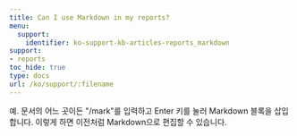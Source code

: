 ```yaml
---
title: Can I use Markdown in my reports?
menu:
  support:
    identifier: ko-support-kb-articles-reports_markdown
support:
- reports
toc_hide: true
type: docs
url: /ko/support/:filename
---
```


예. 문서의 어느 곳이든 "/mark"를 입력하고 Enter 키를 눌러 Markdown 블록을 삽입합니다. 이렇게 하면 이전처럼 Markdown으로 편집할 수 있습니다.
